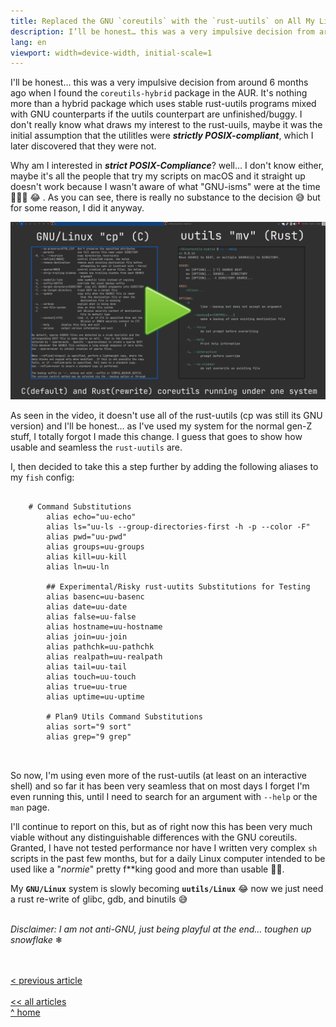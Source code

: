 ```yaml
---
title: Replaced the GNU `coreutils` with the `rust-uutils` on All My Linux Machines
description: I’ll be honest… this was a very impulsive decision from around 6 months ago when I found the coreutils-hybrid package in the AUR. It’s nothing more than a hybrid package which uses stable rust-uutils programs mixed with GNU counterparts if the uutils counterpart are unfinished/buggy. I don’t really know what draws my interest to the rust-uuils, maybe it was the initial assumption that the utilitles were strictly POSIX-compliant, which I later discovered that they were not.
lang: en
viewport: width=device-width, initial-scale=1
---
```


<meta name="color-scheme" content="light dark">

I'll be honest… this was a very impulsive decision from around 6 months ago when I found the `coreutils-hybrid` package in the AUR. It's nothing more than a hybrid package which uses stable rust-uutils programs mixed with GNU counterparts if the uutils counterpart are unfinished/buggy. I don't really know what draws my interest to the rust-uuils, maybe it was the initial assumption that the utilitles were ***strictly POSIX-compliant***, which I later discovered that they were not. 

Why am I interested in ***strict POSIX-Compliance***? well… I don't know either, maybe it's all the people that try my scripts on macOS and it straight up doesn't work because I wasn't aware of what "GNU-isms" were at the time 🤦🏽‍♂️ 😂 . As you can see, there is really no substance to the decision 😅 but for some reason, I did it anyway.

[![rust-uutils video](rust-uutils.webp)](rust-uutils.mp4)

As seen in the video, it doesn't use all of the rust-uutils (cp was still its GNU version) and I'll be honest… as I've used my system for the normal gen-Z stuff, I totally forgot I made this change. I guess that goes to show how usable and seamless the `rust-uutils` are.

I, then decided to take this a step further by adding the following aliases to my `fish` config:

```

    # Command Substitutions 
        alias echo="uu-echo"
        alias ls="uu-ls --group-directories-first -h -p --color -F"
        alias pwd="uu-pwd"
        alias groups=uu-groups
        alias kill=uu-kill
        alias ln=uu-ln

        ## Experimental/Risky rust-uutits Substitutions for Testing
        alias basenc=uu-basenc
        alias date=uu-date
        alias false=uu-false
        alias hostname=uu-hostname
        alias join=uu-join
        alias pathchk=uu-pathchk
        alias realpath=uu-realpath
        alias tail=uu-tail
        alias touch=uu-touch
        alias true=uu-true
        alias uptime=uu-uptime

        # Plan9 Utils Command Substitutions
        alias sort="9 sort"
        alias grep="9 grep"



```

So now, I'm using even more of the rust-uutils (at least on an interactive shell) and so far it has been very seamless that on most days I forget I'm even running this, until I need to search for an argument with `--help` or the `man` page.

I'll continue to report on this, but as of right now this has been very much viable without any distinguishable differences with the GNU coreutils. Granted, I have not tested performance nor have I written very complex `sh` scripts in the past few months, but for a daily Linux computer intended to be used like a "*normie*" pretty f**king good and more than usable 👌🏽.

My **`GNU/Linux`** system is slowly becoming **`uutils/Linux`** 😂 now we just need a rust re-write of glibc, gdb, and binutils 😅

\
*Disclaimer: I am not anti-GNU, just being playful at the end… toughen up snowflake* ❄

\
\
[\< previous article](../01062023blogredesign)
\
\
[\<\< all articles](../../articles/)\
[\^ home](../../)
